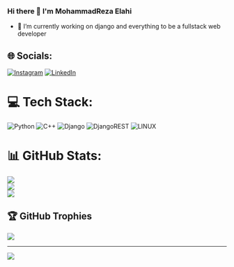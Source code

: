 ### Hi there 👋 I'm MohammadReza Elahi
- 🔭 I’m currently working on django and everything to be a fullstack web developer


## 🌐 Socials:
[![Instagram](https://img.shields.io/badge/Instagram-%23E4405F.svg?logo=Instagram&logoColor=white)](https://instagram.com/mre_129) [![LinkedIn](https://img.shields.io/badge/LinkedIn-%230077B5.svg?logo=linkedin&logoColor=white)](https://linkedin.com/in/mohammadrezaelahi) 

# 💻 Tech Stack:
![Python](https://img.shields.io/badge/python-3670A0?style=flat&logo=python&logoColor=ffdd54) ![C++](https://img.shields.io/badge/c++-%2300599C.svg?style=flat&logo=c%2B%2B&logoColor=white) ![Django](https://img.shields.io/badge/django-%23092E20.svg?style=flat&logo=django&logoColor=white) ![DjangoREST](https://img.shields.io/badge/DJANGO-REST-ff1709?style=flat&logo=django&logoColor=white&color=ff1709&labelColor=gray) ![LINUX](https://img.shields.io/badge/Linux-FCC624?style=flat&logo=linux&logoColor=black)
# 📊 GitHub Stats:
![](https://github-readme-stats.vercel.app/api?username=mohammadrezaelahi&theme=dark&hide_border=false&include_all_commits=true&count_private=true)<br/>
![](https://github-readme-streak-stats.herokuapp.com/?user=mohammadrezaelahi&theme=dark&hide_border=false)<br/>
![](https://github-readme-stats.vercel.app/api/top-langs/?username=mohammadrezaelahi&theme=dark&hide_border=false&include_all_commits=true&count_private=true&layout=compact)

## 🏆 GitHub Trophies
[![](https://github-profile-trophy.vercel.app/?username=mohammadrezaelahi&theme=flat&no-frame=false&no-bg=false&margin-w=4)](https://github.com/mohammadrezaelahi)

---
[![](https://visitcount.itsvg.in/api?id=mohammadrezaelahi&icon=5&color=12)](https://github.com/mohammadrezaelahi)

<!-- Proudly created with GPRM ( https://gprm.itsvg.in ) -->
